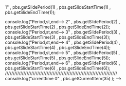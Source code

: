 

<!-- 
console.log("pbs total period" ,  pbs.getTotalPeriod() );
// debugger;
console.log("Period:" ,  pbs.getSlidePeriod(0) ,"St:", pbs.getSlideStartTime(0) ,"End:", pbs.getSlideEndTime(0));

console.log("Period,st,end--> 1" ,  pbs.getSlidePeriod(1) , pbs.getSlideStartTime(1) , pbs.getSlideEndTime(1));

console.log("Period,st,end--> 2" ,  pbs.getSlidePeriod(2) , pbs.getSlideStartTime(2) , pbs.getSlideEndTime(2));
console.log("Period,st,end--> 3" ,  pbs.getSlidePeriod(3) , pbs.getSlideStartTime(3) , pbs.getSlideEndTime(3));
console.log("Period,st,end--> 4" ,  pbs.getSlidePeriod(4) , pbs.getSlideStartTime(4) , pbs.getSlideEndTime(4));
console.log("Period,st,end--> 5" ,  pbs.getSlidePeriod(5) , pbs.getSlideStartTime(5) , pbs.getSlideEndTime(5));
console.log("Period,st,end--> 6" ,  pbs.getSlidePeriod(6) , pbs.getSlideStartTime(6) , pbs.getSlideEndTime(6));
/////////////////////////////////////////////////////////////////////////
console.log("cirrenttime 0" ,  pbs.getCurrentItem(35) ); -->